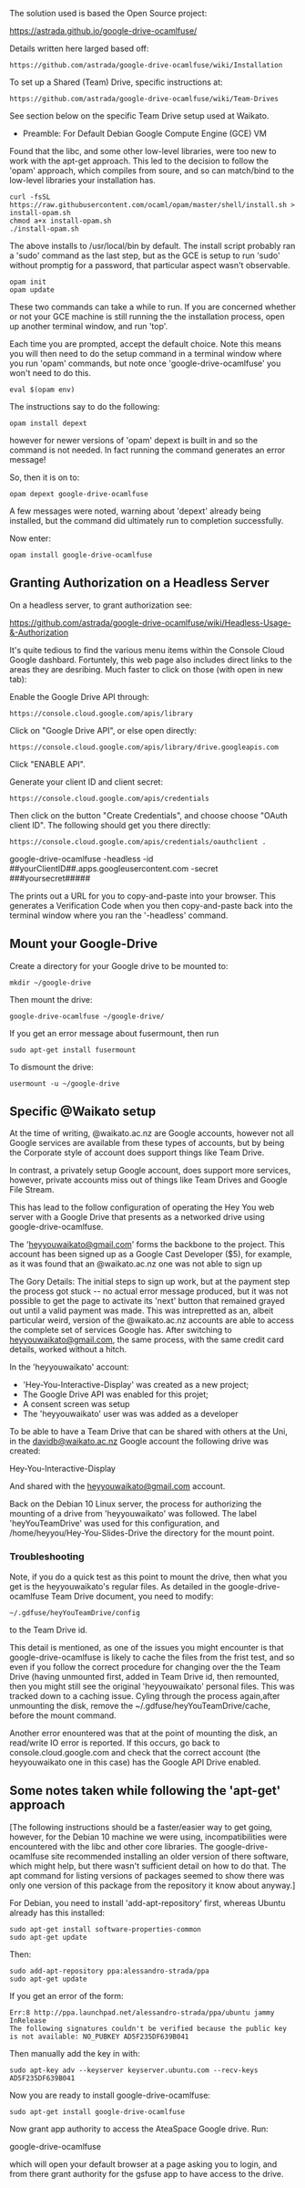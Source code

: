 The solution used is based the Open Source project:

  https://astrada.github.io/google-drive-ocamlfuse/

Details written here larged based off:

    https://github.com/astrada/google-drive-ocamlfuse/wiki/Installation

To set up a Shared (Team) Drive, specific instructions at:

    https://github.com/astrada/google-drive-ocamlfuse/wiki/Team-Drives

See section below on the specific Team Drive setup used at Waikato.


* Preamble: For Default Debian Google Compute Engine (GCE) VM

Found that the libc, and some other low-level libraries, were
too new to work with the apt-get approach.  This led to the
decision to follow the 'opam' approach, which compiles from
soure, and so can match/bind to the low-level libraries your
installation has.

    curl -fsSL https://raw.githubusercontent.com/ocaml/opam/master/shell/install.sh > install-opam.sh
    chmod a+x install-opam.sh
    ./install-opam.sh

The above installs to /usr/local/bin by default.  The install script
probably ran a 'sudo' command as the last step, but as the GCE is
setup to run 'sudo' without promptig for a password, that particular
aspect wasn't observable.

    opam init
    opam update

These two commands can take a while to run.  If you are concerned whether or
not your GCE machine is still running the the installation process, open
up another terminal window, and run 'top'.

Each time you are prompted, accept the default choice.  Note this
means you will then need to do the setup command in a terminal window
where you run 'opam' commands, but note once 'google-drive-ocamlfuse'
you won't need to do this.

    eval $(opam env)

The instructions say to do the following:

    opam install depext

however for newer versions of 'opam' depext is built in and so the
command is not needed.  In fact running the command generates
an error message!

So, then it is on to:

    opam depext google-drive-ocamlfuse

A few messages were noted, warning about 'depext' already being installed,
but the command did ultimately run to completion successfully.

Now enter:

    opam install google-drive-ocamlfuse

    
## Granting Authorization on a Headless Server

On a headless server, to grant authorization see:

  https://github.com/astrada/google-drive-ocamlfuse/wiki/Headless-Usage-&-Authorization

It's quite tedious to find the various menu items within the Console Cloud Google dashbard.
Fortuntely, this web page also includes direct links to the areas they are desribing.  Much
faster to click on those (with open in new tab):

Enable the Google Drive API through:

    https://console.cloud.google.com/apis/library

Click on "Google Drive API", or else open directly:

    https://console.cloud.google.com/apis/library/drive.googleapis.com

Click "ENABLE API".


Generate your client ID and client secret:

    https://console.cloud.google.com/apis/credentials

Then click on the button "Create Credentials", and choose choose "OAuth client ID".
The following should get you there directly:

    https://console.cloud.google.com/apis/credentials/oauthclient .

google-drive-ocamlfuse -headless -id ##yourClientID##.apps.googleusercontent.com -secret ###yoursecret#####

The prints out a URL for you to copy-and-paste into your browser.  This generates a Verification Code when
you then copy-and-paste back into the terminal window where you ran the '-headless' command.


## Mount your Google-Drive

Create a directory for your Google drive to be mounted to:

    mkdir ~/google-drive

Then mount the drive:

    google-drive-ocamlfuse ~/google-drive/

If you get an error message about fusermount, then run

    sudo apt-get install fusermount
    

To dismount the drive:

    usermount -u ~/google-drive


## Specific @Waikato setup

At the time of writing, @waikato.ac.nz are Google accounts, however
not all Google services are available from these types of accounts,
but by being the Corporate style of account does support things like
Team Drive.

In contrast, a privately setup Google account, does support more services,
however, private accounts miss out of things like Team Drives and Google
File Stream.

This has lead to the follow configuration of operating the Hey You web
server with a Google Drive that presents as a networked drive using
google-drive-ocamlfuse.

The 'heyyouwaikato@gmail.com' forms the backbone to the project.  This
account has been signed up as a Google Cast Developer ($5), for example,
as it was found that an @waikato.ac.nz one was not able to sign up

The Gory Details: The initial steps to sign up work, but at the
  payment step the process got stuck -- no actual error message
  produced, but it was not possible to get the page to activate its
  'next' button that remained grayed out until a valid payment was
  made.  This was intrepretted as an, albeit particular weird, version
  of the @waikato.ac.nz accounts are able to access the complete set
  of services Google has.  After switching to heyyouwaikato@gmail.com,
  the same process, with the same credit card details, worked without
  a hitch.


In the 'heyyouwaikato' account:

  * 'Hey-You-Interactive-Display' was created as a new project;
  * The Google Drive API was enabled for this projet;
  * A consent screen was setup
  * The 'heyyouwaikato' user was was added as a developer

To be able to have a Team Drive that can be shared with others
at the Uni, in the davidb@waikato.ac.nz Google account the
following drive was created:

  Hey-You-Interactive-Display

And shared with the heyyouwaikato@gmail.com account.

Back on the Debian 10 Linux server, the process for authorizing
the mounting of a drive from 'heyyouwaikato' was followed.
The label 'heyYouTeamDrive' was used for this configuration,
and /home/heyyou/Hey-You-Slides-Drive the directory for the
mount point.

### Troubleshooting

Note, if you do a quick test as this point to mount the drive, then
what you get is the heyyouwaikato's regular files.  As detailed in the
google-drive-ocamlfuse Team Drive document, you need to modify:

    ~/.gdfuse/heyYouTeamDrive/config

to the Team Drive id.

This detail is mentioned, as one of the issues you might encounter
is that google-drive-ocamlfuse is likely to cache the files
from the frist test, and so even if you follow the correct
procedure for changing over the the Team Drive (having unmounted
first, added in Team Drive id, then remounted, then you might
still see the original 'heyyouwaikato' personal files.  This
was tracked down to a caching issue.  Cyling through
the process again,after unmounting the disk, remove the
~/.gdfuse/heyYouTeamDrive/cache, before the mount
command.

Another error enountered was that at the point of mounting
the disk, an read/write IO error is reported.  If this
occurs, go back to console.cloud.google.com and check
that the correct account (the heyyouwaikato one in this case)
has the Google API Drive enabled.


## Some notes taken while following the 'apt-get' approach

[The following instructions should be a faster/easier way to get
 going, however, for the Debian 10 machine we were using,
 incompatibilities were encountered with the libc and other core
 libraries.  The google-drive-ocamlfuse site recommended installing
 an older version of there software, which might help, but there
 wasn't sufficient detail on how to do that.  The apt command for
 listing versions of packages seemed to show there was only
 one version of this package from the repository it know about
 anyway.]

For Debian, you need to install 'add-apt-repository' first, whereas
Ubuntu already has this installed:

    sudo apt-get install software-properties-common
    sudo apt-get update
    
Then:

    sudo add-apt-repository ppa:alessandro-strada/ppa
    sudo apt-get update

If you get an error of the form:

    Err:8 http://ppa.launchpad.net/alessandro-strada/ppa/ubuntu jammy InRelease
    The following signatures couldn't be verified because the public key is not available: NO_PUBKEY AD5F235DF639B041

Then manually add the key in with:

    sudo apt-key adv --keyserver keyserver.ubuntu.com --recv-keys AD5F235DF639B041

Now you are ready to install google-drive-ocamlfuse:


    sudo apt-get install google-drive-ocamlfuse


Now grant app authority to access the AteaSpace Google drive.  Run:

  google-drive-ocamlfuse

which will open your default browser at a page asking you to login,
and from there grant authority for the gsfuse app to have access to
the drive.



